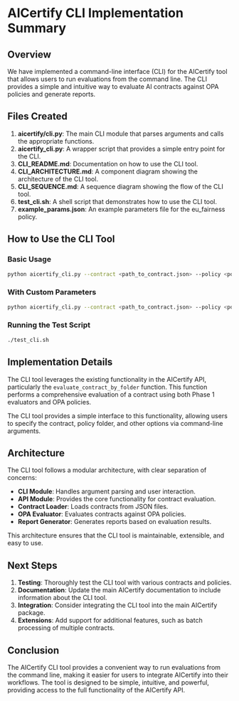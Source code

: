 # AICertify CLI Implementation Summary

## Overview

We have implemented a command-line interface (CLI) for the AICertify tool that allows users to run evaluations from the command line. The CLI provides a simple and intuitive way to evaluate AI contracts against OPA policies and generate reports.

## Files Created

1. **aicertify/cli.py**: The main CLI module that parses arguments and calls the appropriate functions.
2. **aicertify_cli.py**: A wrapper script that provides a simple entry point for the CLI.
3. **CLI_README.md**: Documentation on how to use the CLI tool.
4. **CLI_ARCHITECTURE.md**: A component diagram showing the architecture of the CLI tool.
5. **CLI_SEQUENCE.md**: A sequence diagram showing the flow of the CLI tool.
6. **test_cli.sh**: A shell script that demonstrates how to use the CLI tool.
7. **example_params.json**: An example parameters file for the eu_fairness policy.

## How to Use the CLI Tool

### Basic Usage

```bash
python aicertify_cli.py --contract <path_to_contract.json> --policy <policy_folder>
```

### With Custom Parameters

```bash
python aicertify_cli.py --contract <path_to_contract.json> --policy <policy_folder> --params <params_file.json>
```

### Running the Test Script

```bash
./test_cli.sh
```

## Implementation Details

The CLI tool leverages the existing functionality in the AICertify API, particularly the `evaluate_contract_by_folder` function. This function performs a comprehensive evaluation of a contract using both Phase 1 evaluators and OPA policies.

The CLI tool provides a simple interface to this functionality, allowing users to specify the contract, policy folder, and other options via command-line arguments.

## Architecture

The CLI tool follows a modular architecture, with clear separation of concerns:

- **CLI Module**: Handles argument parsing and user interaction.
- **API Module**: Provides the core functionality for contract evaluation.
- **Contract Loader**: Loads contracts from JSON files.
- **OPA Evaluator**: Evaluates contracts against OPA policies.
- **Report Generator**: Generates reports based on evaluation results.

This architecture ensures that the CLI tool is maintainable, extensible, and easy to use.

## Next Steps

1. **Testing**: Thoroughly test the CLI tool with various contracts and policies.
2. **Documentation**: Update the main AICertify documentation to include information about the CLI tool.
3. **Integration**: Consider integrating the CLI tool into the main AICertify package.
4. **Extensions**: Add support for additional features, such as batch processing of multiple contracts.

## Conclusion

The AICertify CLI tool provides a convenient way to run evaluations from the command line, making it easier for users to integrate AICertify into their workflows. The tool is designed to be simple, intuitive, and powerful, providing access to the full functionality of the AICertify API. 
